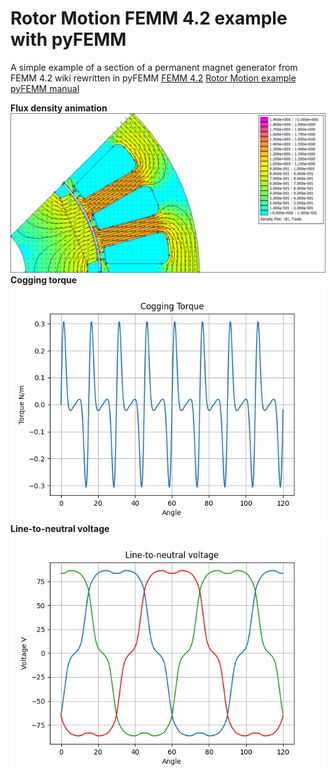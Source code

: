 # Rotor Motion FEMM 4.2 example with pyFEMM
A simple example of a section of a permanent magnet generator from FEMM 4.2 wiki rewritten in pyFEMM
[FEMM 4.2](https://www.femm.info/wiki/HomePage)
[Rotor Motion example](https://www.femm.info/wiki/RotorMotion#)
[pyFEMM manual](https://www.femm.info/wiki/pyFEMM/manual.pdf)

**Flux density animation**
![animation](media/animation.gif)
**Cogging torque**
![torque](media/torque.png)
**Line-to-neutral voltage**
![voltage](media/voltage.png)

